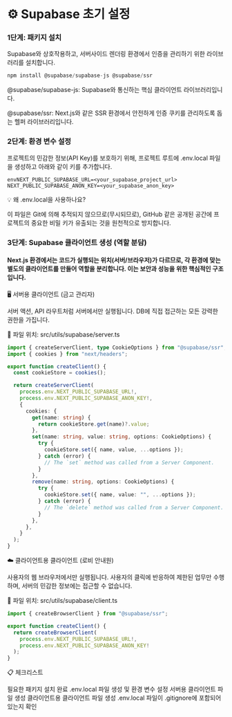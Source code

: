 # ⚙️ Supabase 초기 설정

### 1단계: 패키지 설치

Supabase와 상호작용하고, 서버사이드 렌더링 환경에서 인증을 관리하기 위한 라이브러리를 설치합니다.

```js
npm install @supabase/supabase-js @supabase/ssr
```

@supabase/supabase-js: Supabase와 통신하는 핵심 클라이언트 라이브러리입니다.

@supabase/ssr: Next.js와 같은 SSR 환경에서 안전하게 인증 쿠키를 관리하도록 돕는 헬퍼 라이브러리입니다.

### 2단계: 환경 변수 설정

프로젝트의 민감한 정보(API Key)를 보호하기 위해, 프로젝트 루트에 .env.local 파일을 생성하고 아래와 같이 키를 추가합니다.

```
envNEXT_PUBLIC_SUPABASE_URL=<your_supabase_project_url>
NEXT_PUBLIC_SUPABASE_ANON_KEY=<your_supabase_anon_key>
```

💡 왜 .env.local을 사용하나요?

이 파일은 Git에 의해 추적되지 않으므로(무시되므로), GitHub 같은 공개된 공간에 프로젝트의 중요한 비밀 키가 유출되는 것을 원천적으로 방지합니다.

### 3단계: Supabase 클라이언트 생성 (역할 분담)

#### Next.js 환경에서는 코드가 실행되는 위치(서버/브라우저)가 다르므로, 각 환경에 맞는 별도의 클라이언트를 만들어 역할을 분리합니다. 이는 보안과 성능을 위한 핵심적인 구조입니다.

🖥️ 서버용 클라이언트 (금고 관리자)

서버 액션, API 라우트처럼 서버에서만 실행됩니다. DB에 직접 접근하는 모든 강력한 권한을 가집니다.

📁 파일 위치: src/utils/supabase/server.ts

```typescript
import { createServerClient, type CookieOptions } from "@supabase/ssr";
import { cookies } from "next/headers";

export function createClient() {
  const cookieStore = cookies();

  return createServerClient(
    process.env.NEXT_PUBLIC_SUPABASE_URL!,
    process.env.NEXT_PUBLIC_SUPABASE_ANON_KEY!,
    {
      cookies: {
        get(name: string) {
          return cookieStore.get(name)?.value;
        },
        set(name: string, value: string, options: CookieOptions) {
          try {
            cookieStore.set({ name, value, ...options });
          } catch (error) {
            // The `set` method was called from a Server Component.
          }
        },
        remove(name: string, options: CookieOptions) {
          try {
            cookieStore.set({ name, value: "", ...options });
          } catch (error) {
            // The `delete` method was called from a Server Component.
          }
        },
      },
    }
  );
}
```

☁️ 클라이언트용 클라이언트 (로비 안내원)

사용자의 웹 브라우저에서만 실행됩니다. 사용자의 클릭에 반응하여 제한된 업무만 수행하며, 서버의 민감한 정보에는 접근할 수 없습니다.

📁 파일 위치: src/utils/supabase/client.ts

```typescript
import { createBrowserClient } from "@supabase/ssr";

export function createClient() {
  return createBrowserClient(
    process.env.NEXT_PUBLIC_SUPABASE_URL!,
    process.env.NEXT_PUBLIC_SUPABASE_ANON_KEY!
  );
}
```

📋 체크리스트

필요한 패키지 설치 완료
.env.local 파일 생성 및 환경 변수 설정
서버용 클라이언트 파일 생성
클라이언트용 클라이언트 파일 생성
.env.local 파일이 .gitignore에 포함되어 있는지 확인
